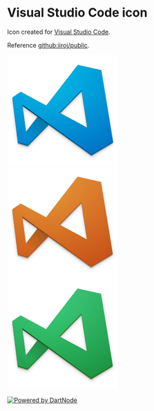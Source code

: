 # Visual Studio Code icon

Icon created for [Visual Studio Code](https://code.visualstudio.com).

Reference [github:iiroj/public](https://github.com/iiroj/public/tree/master/Visual%20Studio%20Code%20icon).

![Preview of Visual Studio Code icon](./Visual%20Studio%20Code.iconset/icon_256x256.png)
![Preview of Visual Studio Code icon](./Visual%20Studio%20Code%20Orange.iconset/icon_256x256.png)
![Preview of Visual Studio Code icon](./Visual%20Studio%20Code%20Green.iconset/icon_256x256.png)

[![Powered by DartNode](https://dartnode.com/branding/DN-Open-Source-sm.png)](https://dartnode.com "Powered by DartNode - Free VPS for Open Source")
